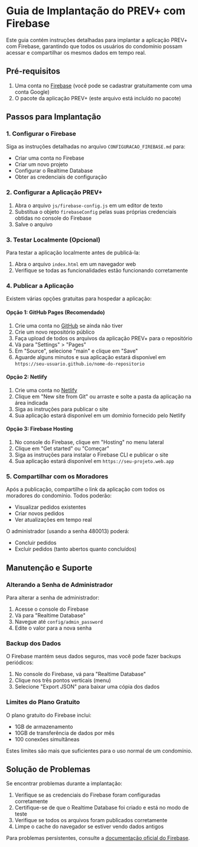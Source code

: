 # Guia de Implantação do PREV+ com Firebase

Este guia contém instruções detalhadas para implantar a aplicação PREV+ com Firebase, garantindo que todos os usuários do condomínio possam acessar e compartilhar os mesmos dados em tempo real.

## Pré-requisitos

1. Uma conta no [Firebase](https://firebase.google.com) (você pode se cadastrar gratuitamente com uma conta Google)
2. O pacote da aplicação PREV+ (este arquivo está incluído no pacote)

## Passos para Implantação

### 1. Configurar o Firebase

Siga as instruções detalhadas no arquivo `CONFIGURACAO_FIREBASE.md` para:
- Criar uma conta no Firebase
- Criar um novo projeto
- Configurar o Realtime Database
- Obter as credenciais de configuração

### 2. Configurar a Aplicação PREV+

1. Abra o arquivo `js/firebase-config.js` em um editor de texto
2. Substitua o objeto `firebaseConfig` pelas suas próprias credenciais obtidas no console do Firebase
3. Salve o arquivo

### 3. Testar Localmente (Opcional)

Para testar a aplicação localmente antes de publicá-la:
1. Abra o arquivo `index.html` em um navegador web
2. Verifique se todas as funcionalidades estão funcionando corretamente

### 4. Publicar a Aplicação

Existem várias opções gratuitas para hospedar a aplicação:

#### Opção 1: GitHub Pages (Recomendado)

1. Crie uma conta no [GitHub](https://github.com) se ainda não tiver
2. Crie um novo repositório público
3. Faça upload de todos os arquivos da aplicação PREV+ para o repositório
4. Vá para "Settings" > "Pages"
5. Em "Source", selecione "main" e clique em "Save"
6. Aguarde alguns minutos e sua aplicação estará disponível em `https://seu-usuario.github.io/nome-do-repositorio`

#### Opção 2: Netlify

1. Crie uma conta no [Netlify](https://netlify.com)
2. Clique em "New site from Git" ou arraste e solte a pasta da aplicação na área indicada
3. Siga as instruções para publicar o site
4. Sua aplicação estará disponível em um domínio fornecido pelo Netlify

#### Opção 3: Firebase Hosting

1. No console do Firebase, clique em "Hosting" no menu lateral
2. Clique em "Get started" ou "Começar"
3. Siga as instruções para instalar o Firebase CLI e publicar o site
4. Sua aplicação estará disponível em `https://seu-projeto.web.app`

### 5. Compartilhar com os Moradores

Após a publicação, compartilhe o link da aplicação com todos os moradores do condomínio. Todos poderão:
- Visualizar pedidos existentes
- Criar novos pedidos
- Ver atualizações em tempo real

O administrador (usando a senha 480013) poderá:
- Concluir pedidos
- Excluir pedidos (tanto abertos quanto concluídos)

## Manutenção e Suporte

### Alterando a Senha de Administrador

Para alterar a senha de administrador:
1. Acesse o console do Firebase
2. Vá para "Realtime Database"
3. Navegue até `config/admin_password`
4. Edite o valor para a nova senha

### Backup dos Dados

O Firebase mantém seus dados seguros, mas você pode fazer backups periódicos:
1. No console do Firebase, vá para "Realtime Database"
2. Clique nos três pontos verticais (menu)
3. Selecione "Export JSON" para baixar uma cópia dos dados

### Limites do Plano Gratuito

O plano gratuito do Firebase inclui:
- 1GB de armazenamento
- 10GB de transferência de dados por mês
- 100 conexões simultâneas

Estes limites são mais que suficientes para o uso normal de um condomínio.

## Solução de Problemas

Se encontrar problemas durante a implantação:

1. Verifique se as credenciais do Firebase foram configuradas corretamente
2. Certifique-se de que o Realtime Database foi criado e está no modo de teste
3. Verifique se todos os arquivos foram publicados corretamente
4. Limpe o cache do navegador se estiver vendo dados antigos

Para problemas persistentes, consulte a [documentação oficial do Firebase](https://firebase.google.com/docs).
